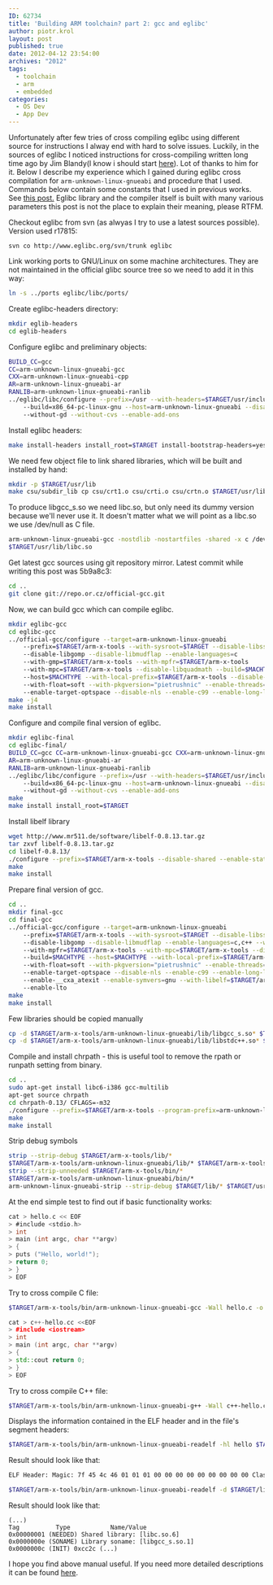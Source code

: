 ```yaml
---
ID: 62734
title: 'Building ARM toolchain? part 2: gcc and eglibc'
author: piotr.krol
layout: post
published: true
date: 2012-04-12 23:54:00
archives: "2012"
tags:
  - toolchain
  - arm
  - embedded
categories:
  - OS Dev
  - App Dev
---
```


Unfortunately after few tries of cross compiling eglibc using different source
for instructions I alway end with hard to solve issues. Luckily, in the sources
of eglibc I noticed instructions for cross-compiling written long time ago by
Jim Blandy(I know i should start [here][1]). Lot of thanks to him for it. Below
I describe my experience which I gained during eglibc cross compilation for
`arm-unknown-linux-gnueabi` and procedure that I used. Commands below contain
some constants that I used in previous works. See [this post.][2] Eglibc library
and the compiler itself is built with many various parameters this post is not
the place to explain their meaning, please RTFM.

Checkout eglibc from svn (as alwyas I try to use a latest sources possible).
Version used r17815:

```
svn co http://www.eglibc.org/svn/trunk eglibc
```

Link working ports to GNU/Linux on some machine architectures. They are not
maintained in the official glibc source tree so we need to add it in this way:

```bash
ln -s ../ports eglibc/libc/ports/
```

Create eglibc-headers directory:

```bash
mkdir eglib-headers
cd eglib-headers
```

Configure eglibc and preliminary objects:

```bash
BUILD_CC=gcc
CC=arm-unknown-linux-gnueabi-gcc
CXX=arm-unknown-linux-gnueabi-cpp
AR=arm-unknown-linux-gnueabi-ar
RANLIB=arm-unknown-linux-gnueabi-ranlib
../eglibc/libc/configure --prefix=/usr --with-headers=$TARGET/usr/include
    --build=x86_64-pc-linux-gnu --host=arm-unknown-linux-gnueabi --disable-profile
    --without-gd --without-cvs --enable-add-ons
```

Install eglibc headers:

```bash
make install-headers install_root=$TARGET install-bootstrap-headers=yes
```

We need few object file to link shared libraries, which will be built and
installed by hand:

```bash
mkdir -p $TARGET/usr/lib
make csu/subdir_lib cp csu/crt1.o csu/crti.o csu/crtn.o $TARGET/usr/lib
```

To produce libgcc_s.so we need libc.so, but only need its dummy version
because we'll never use it. It doesn't matter what we will point as a libc.so
we use /dev/null as C file.

```bash
arm-unknown-linux-gnueabi-gcc -nostdlib -nostartfiles -shared -x c /dev/null -o
$TARGET/usr/lib/libc.so
```

Get latest gcc sources using git repository mirror. Latest commit while writing
this post was 5b9a8c3:

```bash
cd ..
git clone git://repo.or.cz/official-gcc.git
```

Now, we can build gcc which can compile eglibc.

```bash
mkdir eglibc-gcc
cd eglibc-gcc
../official-gcc/configure --target=arm-unknown-linux-gnueabi
    --prefix=$TARGET/arm-x-tools --with-sysroot=$TARGET --disable-libssp
    --disable-libgomp --disable-libmudflap --enable-languages=c
    --with-gmp=$TARGET/arm-x-tools --with-mpfr=$TARGET/arm-x-tools
    --with-mpc=$TARGET/arm-x-tools --disable-libquadmath --build=$MACHTYPE
    --host=$MACHTYPE --with-local-prefix=$TARGET/arm-x-tools --disable-multilib
    --with-float=soft --with-pkgversion="pietrushnic" --enable-threads=no
    --enable-target-optspace --disable-nls --enable-c99 --enable-long-long
make -j4
make install
```

Configure and compile final version of eglibc.

```bash
mkdir eglibc-final
cd eglibc-final/
BUILD_CC=gcc CC=arm-unknown-linux-gnueabi-gcc CXX=arm-unknown-linux-gnueabi-cpp
AR=arm-unknown-linux-gnueabi-ar
RANLIB=arm-unknown-linux-gnueabi-ranlib
../eglibc/libc/configure --prefix=/usr --with-headers=$TARGET/usr/include
    --build=x86_64-pc-linux-gnu --host=arm-unknown-linux-gnueabi --disable-profile
    --without-gd --without-cvs --enable-add-ons
make
make install install_root=$TARGET
```

Install libelf library

```bash
wget http://www.mr511.de/software/libelf-0.8.13.tar.gz
tar zxvf libelf-0.8.13.tar.gz
cd libelf-0.8.13/
./configure --prefix=$TARGET/arm-x-tools --disable-shared --enable-static
make
make install
```

Prepare final version of gcc.

```bash
cd ..
mkdir final-gcc
cd final-gcc
../official-gcc/configure --target=arm-unknown-linux-gnueabi
    --prefix=$TARGET/arm-x-tools --with-sysroot=$TARGET --disable-libssp
    --disable-libgomp --disable-libmudflap --enable-languages=c,c++ --with-gmp=$TARGET/arm-x-tools
    --with-mpfr=$TARGET/arm-x-tools --with-mpc=$TARGET/arm-x-tools --disable-libquadmath
    --build=$MACHTYPE --host=$MACHTYPE --with-local-prefix=$TARGET/arm-x-tools --disable-multilib
    --with-float=soft --with-pkgversion="pietrushnic" --enable-threads=posix
    --enable-target-optspace --disable-nls --enable-c99 --enable-long-long
    --enable-__cxa_atexit --enable-symvers=gnu --with-libelf=$TARGET/arm-x-tools
    --enable-lto
make
make install
```

Few libraries should be copied manually

```bash
cp -d $TARGET/arm-x-tools/arm-unknown-linux-gnueabi/lib/libgcc_s.so* $TARGET/lib
cp -d $TARGET/arm-x-tools/arm-unknown-linux-gnueabi/lib/libstdc++.so* $TARGET/lib
```

Compile and install chrpath - this is useful tool to remove the rpath or runpath
setting from binary.

```bash
cd ..
sudo apt-get install libc6-i386 gcc-multilib
apt-get source chrpath
cd chrpath-0.13/ CFLAGS=-m32
./configure --prefix=$TARGET/arm-x-tools --program-prefix=arm-unknown-linux-gnueabi-
make
make install
```

Strip debug symbols

```bash
strip --strip-debug $TARGET/arm-x-tools/lib/*
$TARGET/arm-x-tools/arm-unknown-linux-gnueabi/lib/* $TARGET/arm-x-tools/libexec/*
strip --strip-unneeded $TARGET/arm-x-tools/bin/*
$TARGET/arm-x-tools/arm-unknown-linux-gnueabi/bin/*
arm-unknown-linux-gnueabi-strip --strip-debug $TARGET/lib/* $TARGET/usr/lib/*
```

At the end simple test to find out if basic functionality works:

```c
cat > hello.c << EOF
> #include <stdio.h>
> int
> main (int argc, char **argv)
> {
> puts ("Hello, world!");
> return 0;
> }
> EOF
```

Try to cross compile C file:

```bash
$TARGET/arm-x-tools/bin/arm-unknown-linux-gnueabi-gcc -Wall hello.c -o hello
```

```c++
cat > c++-hello.cc <<EOF
> #include <iostream>
> int
> main (int argc, char **argv)
> {
> std::cout return 0;
> }
> EOF
```

Try to cross compile C++ file:

```bash
$TARGET/arm-x-tools/bin/arm-unknown-linux-gnueabi-g++ -Wall c++-hello.cc -o c++-hello
```

Displays the information contained in the ELF header and in the file's segment headers:

```bash
$TARGET/arm-x-tools/bin/arm-unknown-linux-gnueabi-readelf -hl hello $TARGET/arm-x-tools/bin/arm-unknown-linux-gnueabi-readelf -hl c++-hello
```

Result should look like that:

```bash
ELF Header: Magic: 7f 45 4c 46 01 01 01 00 00 00 00 00 00 00 00 00 Class: ELF32 Data: 2's complement, little endian Version: 1 (current) OS/ABI: UNIX - System V ABI Version: 0 Type: EXEC (Executable file) Machine: ARM (...) Flags: 0x5000002, has entry point, Version5 EABI (...) Program Headers: (...) INTERP 0x000134 0x00008134 0x00008134 0x00013 0x00013 R 0x1 [Requesting program interpreter: /lib/ld-linux.so.3] LOAD 0x000000 0x00008000 0x00008000 0x004b8 0x004b8 R E 0x8000 (...) \``\`
```

```bash
$TARGET/arm-x-tools/bin/arm-unknown-linux-gnueabi-readelf -d $TARGET/lib/libgcc_s.so.1
```

Result should look like that:

```
(...)
Tag          Type           Name/Value
0x00000001 (NEEDED) Shared library: [libc.so.6]
0x0000000e (SONAME) Library soname: [libgcc_s.so.1]
0x0000000c (INIT) 0xcc2c (...)
```

I hope you find above manual useful. If you need more detailed descriptions it
can be found [here][3].

 [1]: http://www.eglibc.org/cgi-bin/viewvc.cgi/trunk/libc/EGLIBC.cross-building?revision=2037&view=markup
 [2]: /2012/03/20/building-arm-toolchain-part-1-libs-and
 [3]: http://www.eglibc.org/cgi-bin/viewvc.cgi/trunk/libc/EGLIBC.cross-building?view=markup
